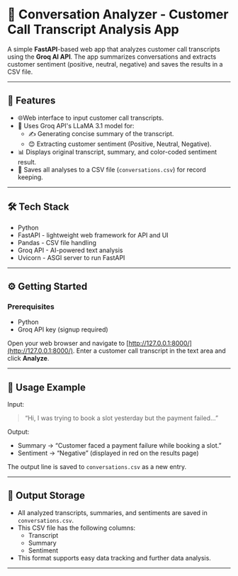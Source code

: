 # 💬 Conversation Analyzer - Customer Call Transcript Analysis App

A simple **FastAPI**-based web app that analyzes customer call transcripts using the **Groq AI API**. The app summarizes conversations and extracts customer sentiment (positive, neutral, negative) and saves the results in a CSV file. 

---

## 🚀 Features

- 🌐Web interface to input customer call transcripts.
- 🤖 Uses Groq API's LLaMA 3.1 model for:
  - ✍️ Generating concise summary of the transcript.
  - 😊 Extracting customer sentiment (Positive, Neutral, Negative).
- 📊 Displays original transcript, summary, and color-coded sentiment result.
- 💾 Saves all analyses to a CSV file (`conversations.csv`) for record keeping.

---

## 🛠️ Tech Stack

- Python 
- FastAPI - lightweight web framework for API and UI 
- Pandas - CSV file handling 
- Groq API - AI-powered text analysis 
- Uvicorn - ASGI server to run FastAPI 

---

## ⚙️ Getting Started

### Prerequisites

- Python 
- Groq API key (signup required)


Open your web browser and navigate to [http://127.0.0.1:8000/](http://127.0.0.1:8000/). Enter a customer call transcript in the text area and click **Analyze**.

---

## 📝 Usage Example

Input:

> “Hi, I was trying to book a slot yesterday but the payment failed…”

Output:

- Summary → “Customer faced a payment failure while booking a slot.”
- Sentiment → “Negative” (displayed in red on the results page)

The output line is saved to `conversations.csv` as a new entry.

---

## 📂 Output Storage

- All analyzed transcripts, summaries, and sentiments are saved in `conversations.csv`.
- This CSV file has the following columns:
  - Transcript
  - Summary
  - Sentiment
- This format supports easy data tracking and further data analysis.

---
